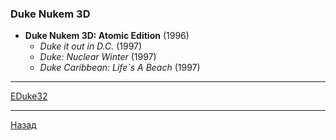 ### Duke Nukem 3D

- **Duke Nukem 3D: Atomic Edition** (1996)
  - _Duke it out in D.C._ (1997)
  - _Duke: Nuclear Winter_ (1997)
  - _Duke Caribbean: Life`s A Beach_ (1997)

---

[EDuke32](https://wiki.eduke32.com/wiki/Download_EDuke32)

---

[Назад](../../../README.md)
